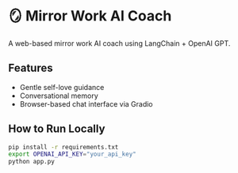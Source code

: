 # 🪞 Mirror Work AI Coach

A web-based mirror work AI coach using LangChain + OpenAI GPT.

## Features
- Gentle self-love guidance
- Conversational memory
- Browser-based chat interface via Gradio

## How to Run Locally
```bash
pip install -r requirements.txt
export OPENAI_API_KEY="your_api_key"
python app.py

